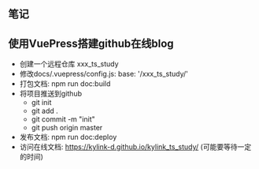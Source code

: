 <!--
 * @Author: klindeng
 * @Date: 2021-03-01 15:43:44
 * @LastEditors: klindeng
 * @LastEditTime: 2021-03-01 16:23:15
 * @Description: 
 * @FilePath: \vue3_study\README.md
-->
## 笔记
## 使用VuePress搭建github在线blog
- 创建一个远程仓库 xxx_ts_study
- 修改docs/.vuepress/config.js: base: '/xxx_ts_study/'
- 打包文档: npm run doc:build
- 将项目推送到github
  - git init
  - git add .
  - git commit -m "init"
  - git push origin master
- 发布文档: npm run doc:deploy
- 访问在线文档: https://kylink-d.github.io/kylink_ts_study/ (可能要等待一定的时间)